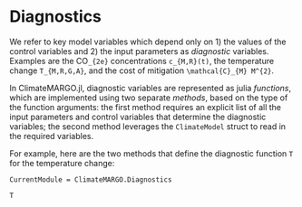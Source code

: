 # Diagnostics

We refer to key model variables which depend only on 1) the values of the control variables and 2) the input parameters as *diagnostic* variables. Examples are the CO``_{2e}`` concentrations ``c_{M,R}(t)``, the temperature change ``T_{M,R,G,A}``, and the cost of mitigation ``\mathcal{C}_{M} M^{2}``.

In ClimateMARGO.jl, diagnostic variables are represented as julia *functions*, which are implemented using two separate *methods*, based on the type of the function arguments: the first method requires an explicit list of all the input parameters and control variables that determine the diagnostic variables; the second method leverages the `ClimateModel` struct to read in the required variables.

For example, here are the two methods that define the diagnostic function `T` for the temperature change:

```@meta
CurrentModule = ClimateMARGO.Diagnostics
```

```@docs
T
```
